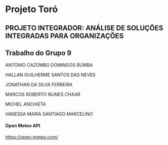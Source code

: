 # Projeto Toró

## PROJETO INTEGRADOR: ANÁLISE DE SOLUÇÕES INTEGRADAS PARA ORGANIZAÇÕES

## Trabalho do Grupo 9

ANTONIO CAZOMBO DOMINGOS BUMBA

HALLAN GUILHERME SANTOS DAS NEVES

JONATHAN DA SILVA FERREIRA

MARCOS ROBERTO NUNES CHAAR

MICHEL ANCHIETA

VANESSA MARIA SANTIAGO MARCELINO


#### Open Meteo API

https://open-meteo.com/
